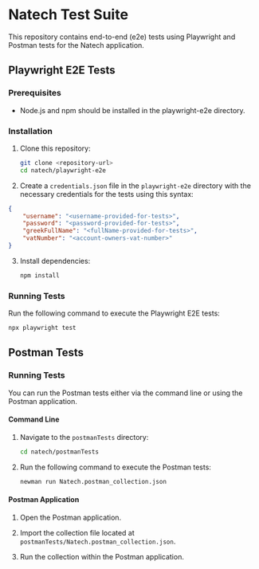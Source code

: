 # Natech Test Suite

This repository contains end-to-end (e2e) tests using Playwright and Postman tests for the Natech application.

## Playwright E2E Tests

### Prerequisites

- Node.js and npm should be installed in the playwright-e2e directory.

### Installation

1. Clone this repository:

    ```bash
    git clone <repository-url>
    cd natech/playwright-e2e
    ```

2. Create a `credentials.json` file in the `playwright-e2e` directory with the necessary credentials for the tests using this syntax:
```json
{
    "username": "<username-provided-for-tests>",
    "password": "<password-provided-for-tests>",
    "greekFullName": "<fullName-provided-for-tests>",
    "vatNumber": "<account-owners-vat-number>"
}
```

3. Install dependencies:

    ```bash
    npm install
    ```

### Running Tests

Run the following command to execute the Playwright E2E tests:

```bash
npx playwright test
```


## Postman Tests

### Running Tests

You can run the Postman tests either via the command line or using the Postman application.

#### Command Line

1. Navigate to the `postmanTests` directory:

    ```bash
    cd natech/postmanTests
    ```

2. Run the following command to execute the Postman tests:

    ```bash
    newman run Natech.postman_collection.json
    ```

#### Postman Application

1. Open the Postman application.

2. Import the collection file located at `postmanTests/Natech.postman_collection.json`.

3. Run the collection within the Postman application.
